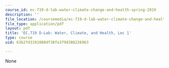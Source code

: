 ```yaml
---
course_id: ec-719-d-lab-water-climate-change-and-health-spring-2019
description: ''
file_location: /coursemedia/ec-719-d-lab-water-climate-change-and-health-spring-2019/63b2fd3191080df38fe379d388226963_MITEC_719S19_lec1.pdf
file_type: application/pdf
layout: pdf
title: 'EC.719 D-Lab: Water, Climate, and Health, Lec 1'
type: course
uid: 63b2fd3191080df38fe379d388226963

---
```

None
